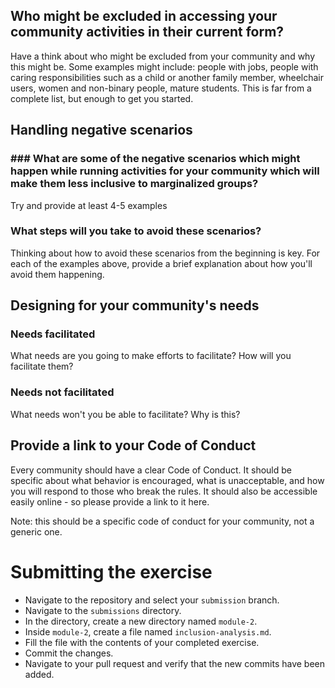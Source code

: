 ## Who might be excluded in accessing your community activities in their current form?

Have a think about who might be excluded from your community and why this might be. Some examples might include: people with jobs, people with caring responsibilities such as a child or another family member, wheelchair users, women and non-binary people, mature students. This is far from a complete list, but enough to get you started.

## Handling negative scenarios

### ### What are some of the negative scenarios which might happen while running activities for your community which will make them less inclusive to marginalized groups?


Try and provide at least 4-5 examples

### What steps will you take to avoid these scenarios?

Thinking about how to avoid these scenarios from the beginning is key. For each of the examples above, provide  a brief explanation about how you'll avoid them happening.

## Designing for your community's needs

### Needs facilitated

What needs are you going to make efforts to facilitate? How will you facilitate them?

### Needs not facilitated

What needs won't you be able to facilitate? Why is this?

## Provide a link to your Code of Conduct

Every community should have a clear Code of Conduct. It should be specific about what behavior is encouraged, what is unacceptable, and how you will respond to those who break the rules. It should also be accessible easily online - so please provide a link to it here.

Note: this should be a specific code of conduct for your community, not a generic one. 

# Submitting the exercise

- Navigate to the repository and select your `submission` branch.
- Navigate to the `submissions` directory.
- In the directory, create a new directory named `module-2`.
- Inside `module-2`, create a file named `inclusion-analysis.md`.
- Fill the file with the contents of your completed exercise.
- Commit the changes.
- Navigate to your pull request and verify that the new commits have been added.


